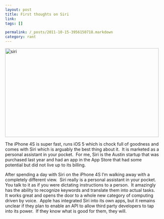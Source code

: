 ```yaml
--- 
layout: post
title: First thoughts on Siri
link: 
tags: []

permalink: /_posts/2011-10-15-3956150718.markdown
category: rant
---
```


<p><a href="http://joshkerr.s3.amazonaws.com/images/siri.png"><img style="background-image: none; padding-left: 0px; padding-right: 0px; display: inline; padding-top: 0px; border: 0px;" title="siri" src="http://joshkerr.s3.amazonaws.com/images/siri_thumb.png" border="0" alt="siri" width="500" height="289" /></a></p>
<p>The iPhone 4S is super fast, runs iOS 5 which is chock full of goodness and comes with Siri which is arguably the best thing about it.  It is marketed as a personal assistant in your pocket.  For me, Siri is the Austin startup that was purchased last year and had an app in the App Store that had some potential but did not live up to its billing.</p>
<p>After spending a day with Siri on the iPhone 4S I’m walking away with a completely different view.  Siri really is a personal assistant in your pocket.  You talk to it as if you were dictating instructions to a person.  It amazingly has the ability to recognize keywords and translate them into actual tasks.  It works great and opens the door to a whole new category of computing driven by voice.  Apple has integrated Siri into its own apps, but it remains unclear if they plan to enable an API to allow third party developers to tap into its power.  If they know what is good for them, they will.</p>
